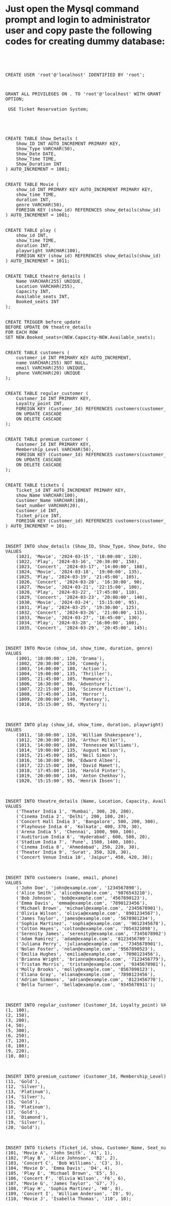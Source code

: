 # Just open the Mysql command prompt and login to administrator user and copy paste the following codes for creating dummy database:
<br>
<pre>

CREATE USER 'root'@'localhost' IDENTIFIED BY 'root';

GRANT ALL PRIVILEGES ON *.* TO 'root'@'localhost' WITH GRANT OPTION;<br><br>
USE Ticket Reservation System;<br><br>
<pre>

CREATE TABLE Show_Details (
    Show_ID INT AUTO_INCREMENT PRIMARY KEY,
    Show_Type VARCHAR(50),
    Show_Date DATE,
    Show_Time TIME,
    Show_Duration INT
) AUTO_INCREMENT = 1001;


CREATE TABLE Movie (
    show_id INT PRIMARY KEY AUTO_INCREMENT PRIMARY KEY,
    show_time TIME,
    duration INT,
    genre VARCHAR(50),
    FOREIGN KEY (show_id) REFERENCES show_details(show_id)
) AUTO_INCREMENT = 1001;

    
CREATE TABLE play (
    show_id INT,
    show_time TIME,
    duration INT,
    playwright VARCHAR(100),
    FOREIGN KEY (show_id) REFERENCES show_details(show_id)
) AUTO_INCREMENT = 1011;

    
CREATE TABLE theatre_details (
    Name VARCHAR(255) UNIQUE,
    Location VARCHAR(255),
    Capacity INT,
    Available_seats INT,
    Booked_seats INT
);

    
CREATE TRIGGER before_update
BEFORE UPDATE ON theatre_details
FOR EACH ROW
SET NEW.Booked_seats=(NEW.Capacity-NEW.Available_seats);

    
CREATE TABLE customers (
    customer_id INT PRIMARY KEY AUTO_INCREMENT,
    name VARCHAR(255) NOT NULL,
    email VARCHAR(255) UNIQUE,
    phone VARCHAR(20) UNIQUE
);

    
CREATE TABLE regular_customer (
    Customer_Id INT PRIMARY KEY,
    Loyalty_point INT,
    FOREIGN KEY (Customer_Id) REFERENCES customers(customer_id)
    ON UPDATE CASCADE
    ON DELETE CASCADE
);

    
CREATE TABLE premium_customer (
    Customer_Id INT PRIMARY KEY,
    Membership_Level VARCHAR(50),
    FOREIGN KEY (Customer_Id) REFERENCES customers(customer_id)
    ON UPDATE CASCADE
    ON DELETE CASCADE
); 


CREATE TABLE tickets (
    Ticket_id INT AUTO_INCREMENT PRIMARY KEY,
    show_Name VARCHAR(100),
    Customer_Name VARCHAR(100),
    Seat_number VARCHAR(20),
    Customer_id INT,
    Ticket_price INT,
    FOREIGN KEY (Customer_id) REFERENCES customers(customer_id)
) AUTO_INCREMENT = 101;
  

    
INSERT INTO show_details (Show_ID, Show_Type, Show_Date, Show_Time, Show_Duration)
VALUES
    (1021, 'Movie', '2024-03-15', '18:00:00', 120),
    (1022, 'Play', '2024-03-16', '20:30:00', 150),
    (1023, 'Concert', '2024-03-17', '14:00:00', 180),
    (1024, 'Movie', '2024-03-18', '19:00:00', 135),
    (1025, 'Play', '2024-03-19', '21:45:00', 105),
    (1026, 'Concert', '2024-03-20', '16:30:00', 90),
    (1027, 'Movie', '2024-03-21', '22:15:00', 100),
    (1028, 'Play', '2024-03-22', '17:45:00', 110),
    (1029, 'Concert', '2024-03-23', '20:00:00', 140),
    (1030, 'Movie', '2024-03-24', '15:15:00', 95),
    (1031, 'Play', '2024-03-25', '19:30:00', 125),
    (1032, 'Concert', '2024-03-26', '21:00:00', 115),
    (1033, 'Movie', '2024-03-27', '18:45:00', 130),
    (1034, 'Play', '2024-03-28', '16:00:00', 100),
    (1035, 'Concert', '2024-03-29', '20:45:00', 145);



INSERT INTO Movie (show_id, show_time, duration, genre)
VALUES
    (1001, '18:00:00', 120, 'Drama'),
    (1002, '20:30:00', 150, 'Comedy'),
    (1003, '14:00:00', 180, 'Action'),
    (1004, '19:00:00', 135, 'Thriller'),
    (1005, '21:45:00', 105, 'Romance'),
    (1006, '16:30:00', 90, 'Adventure'),
    (1007, '22:15:00', 100, 'Science Fiction'),
    (1008, '17:45:00', 110, 'Horror'),
    (1009, '20:00:00', 140, 'Fantasy'),
    (1010, '15:15:00', 95, 'Mystery');


    
INSERT INTO play (show_id, show_time, duration, playwright)
VALUES
    (1011, '18:00:00', 120, 'William Shakespeare'),
    (1012, '20:30:00', 150, 'Arthur Miller'),
    (1013, '14:00:00', 180, 'Tennessee Williams'),
    (1014, '19:00:00', 135, 'August Wilson'),
    (1015, '21:45:00', 105, 'Neil Simon'),
    (1016, '16:30:00', 90, 'Edward Albee'),
    (1017, '22:15:00', 100, 'David Mamet'),
    (1018, '17:45:00', 110, 'Harold Pinter'),
    (1019, '20:00:00', 140, 'Anton Chekhov'),
    (1020, '15:15:00', 95, 'Henrik Ibsen');


    
INSERT INTO theatre_details (Name, Location, Capacity, Available_seats, Booked_seats)
VALUES 
    ('Theater India 1', 'Mumbai', 300, 20, 280),
    ('Cinema India 2', 'Delhi', 200, 180, 20),
    ('Concert Hall India 3', 'Bangalore', 500, 200, 300),
    ('Playhouse India 4', 'Kolkata', 400, 370, 30),
    ('Arena India 5', 'Chennai', 1000, 900, 100),
    ('Auditorium India 6', 'Hyderabad', 600, 580, 20),
    ('Stadium India 7', 'Pune', 1500, 1400, 100),
    ('Cinema India 8', 'Ahmedabad', 250, 220, 30),
    ('Theater India 9', 'Surat', 350, 320, 30),
    ('Concert Venue India 10', 'Jaipur', 450, 420, 30);

    

INSERT INTO customers (name, email, phone)
VALUES
    ('John Doe', 'john@example.com', '1234567890'),
    ('Alice Smith', 'alice@example.com', '9876543210'),
    ('Bob Johnson', 'bob@example.com', '4567890123'),
    ('Emma Davis', 'emma@example.com', '7890123456'),
    ('Michael Brown', 'michael@example.com', '2345678901'),
    ('Olivia Wilson', 'olivia@example.com', '8901234567'),
    ('James Taylor', 'james@example.com', '5678901234'),
    ('Sophia Martinez', 'sophia@example.com', '9012345678'),
    ('Colton Hayes', 'colton@example.com', '7054321098'),
    ('Serenity James', 'serenity@example.com', '7345678902'),
    ('Adam Ramirez', 'adam@example.com', '8123456789'),
    ('Juliana Perry', 'juliana@example.com', '7345678901'),
    ('Nolan Foster', 'nolan@example.com', '9567890523'),
    ('Emilia Hughes', 'emilia@example.com', '7090123456'),
    ('Brianna Wright', 'brianna@example.com', '7123456779'),
    ('Tristan Morris', 'tristan@example.com', '9345678981'),
    ('Molly Brooks', 'molly@example.com', '8567890123'),
    ('Eliana Gray', 'eliana@example.com', '7898123456'),
    ('Adrian Simmons', 'adrian@example.com', '8123456770'),
    ('Bella Turner', 'bella@example.com', '9345678911');
  

    
INSERT INTO regular_customer (Customer_Id, Loyalty_point) VALUES
(1, 100),
(2, 150),
(3, 200),
(4, 50),
(5, 300),
(6, 250),
(7, 120),
(8, 180),
(9, 220),
(10, 80);


    
INSERT INTO premium_customer (Customer_Id, Membership_Level) VALUES
(11, 'Gold'),
(12, 'Silver'),
(13, 'Platinum'),
(14, 'Silver'),
(15, 'Gold'),
(16, 'Platinum'),
(17, 'Gold'),
(18, 'Diamond'),
(19, 'Silver'),
(20, 'Gold');

    

INSERT INTO tickets (Ticket_id, show, Customer_Name, Seat_number, Customer_id) VALUES
(101, 'Movie A', 'John Smith', 'A1', 1),
(102, 'Play B', 'Alice Johnson', 'B2', 2),
(103, 'Concert C', 'Bob Williams', 'C3', 3),
(104, 'Movie D', 'Emma Davis', 'D4', 4),
(105, 'Play E', 'Michael Brown', 'E5', 5),
(106, 'Concert F', 'Olivia Wilson', 'F6', 6),
(107, 'Movie G', 'James Taylor', 'G7', 7),
(108, 'Play H', 'Sophia Martinez', 'H8', 8),
(109, 'Concert I', 'William Anderson', 'I9', 9),
(110, 'Movie J', 'Isabella Thomas', 'J10', 10);

</pre>
